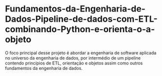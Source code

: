 # Fundamentos-da-Engenharia-de-Dados-Pipeline-de-dados-com-ETL-combinando-Python-e-orienta-o-a-objeto
O foco principal desse projeto é abordar a engenharia de software aplicada no universo da engenharia de dados, por intermédio de um pipeline contendo princípios de ETL, orientação e objetos assim como outros fundamentos da engenharia de dados.
